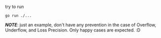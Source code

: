 try to run
```
go run ./...
```

**_NOTE_**:
just an example, don't have any prevention in the case of Overflow, Underflow, and Loss Precision. Only happy cases are expected. :D